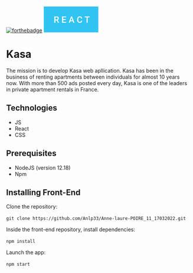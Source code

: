 
 
 [![forthebadge](https://forthebadge.com/images/badges/made-with-javascript.svg)](https://forthebadge.com) 
 ![This is an image](./react.svg)
 
# Kasa

The mission is to develop Kasa web apllication. Kasa has been in the business of renting apartments between individuals for almost 10 years now. With more than 500 ads posted every day, Kasa is one of the leaders in private apartment rentals in France.

## Technologies
- JS
- React
- CSS 

## Prerequisites

- NodeJS (version 12.18)
- Npm

## Installing Front-End

Clone the repository:

`git clone https://github.com/Anlp33/Anne-laure-POIRE_11_17032022.git`

Inside the front-end repository, install dependencies:

`npm install`

Launch the app:

`npm start`
